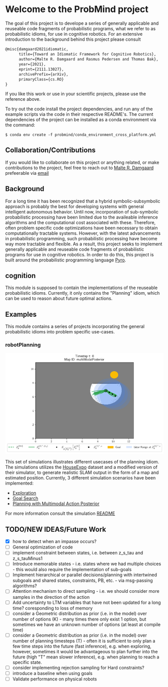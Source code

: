 # Welcome to the ProbMind project

The goal of this project is to develope a series of generally applicable and reuseable code fragments of probabilistic programs, what we refer to as probabilistic idioms, for use in cognitive robotics. For an extensive introduction to the background behind this project please consult
```
@misc{damgaard2021idiomatic,
      title={Toward an Idiomatic Framework for Cognitive Robotics}, 
      author={Malte R. Damgaard and Rasmus Pedersen and Thomas Bak},
      year={2021},
      eprint={2111.13027},
      archivePrefix={arXiv},
      primaryClass={cs.RO}
}
```
If you like this work or use in your scientific projects, please use the reference above.

To try out the code install the project dependencies, and run any of the example scripts via the code in their respective README's. The current dependencies of the project can be installed as a conda environment via the command:
```
$ conda env create -f probmind/conda_environment_cross_platform.yml
```

## Collaboration/Contributions
If you would like to collaborate on this project or anything related, or make contributions to the project, feel free to reach out to [Malte R. Damgaard](https://vbn.aau.dk/da/persons/134312) prefeerable via [email](mailto:mrd@es.aau.dk?subject=[GitHub]%20The%20ProbMind%20Project)

## Background
For a long time it has been recognized that a hybrid symbolic-subsymbolic approach is probably the best for developing systems with general intelligent autonomous behavior. Until now, incorporation of sub-symbolic probabilistic processing have been limited due to the availeable inference algorithms and the computational cost associated with these. Therefore, often problem specific code optimizations have been necessary to obtain computationally tractable systems. However, with the latest advancements in probabilistic programming, such probabilistic processing have become way more tractable and flexible. As a result, this project seeks to implement generally applicable and reuseable code fragments of probabilistic programs for use in cognitive robotics. In order to do this, this project is built around the probabilistic programming language [Pyro](https://pyro.ai/).

## cognition
This module is supposed to contain the implementations of the reuseable probabilistic idioms. Currently, it only contains the "Planning" idiom, which can be used to reason about future optimal actions.

## Examples
This module contains a series of projects incorporating the general probabilistic idioms into problem specific use-cases. 

### robotPlanning
![This is an example of a simulation](../examples/robotPlanning/docs/MultiModalActionPosterior1.gif)

This set of simulations illustrates different usecases of the planning idiom. The simulations utilizes the [HouseExpo](https://github.com/TeaganLi/HouseExpo) dataset and a modified version of their simulator, to generate realistic SLAM output in the form of a map and estimated position. Currently, 3 different simulation scenarios have been implemented:

- [Exploration](https://github.com/damgaardmr/probMind/blob/main/examples/robotPlanning/docs/README.md#exploration)
- [Goal Search](https://github.com/damgaardmr/probMind/blob/main/examples/robotPlanning/docs/README.md#goal-search)
- [Planning with Multimodal Action Posterior](https://github.com/damgaardmr/probMind/blob/main/examples/robotPlanning/docs/README.md#planning-with-multimodal-action-posterior)

For more information consult the simulation [README](../examples/robotPlanning/docs/README.md)

## TODO/NEW IDEAS/Future Work
- [X] how to detect when an impasse occurs?
- [ ] General optimization of code
- [ ] implement constraint between states, i.e. between z_s_tau and z_s_tauMinus1
- [ ] Introduce memorable states - i.e. states where we had multiple choices - this would also require the implementation of sub-goals
- [ ] Implement hierarchical or parallel decisions/planning with intertwined subgoals and shared states, constraints, PB, etc. - via msg-passing algorithms?
- [ ] Attention mechanism to direct sampling - i.e. we should consider more samples in the direction of the action
- [ ] Add uncertainty to LTM variables that have not been updated for a long time? coresponding to loss of memory
- [ ] consider a Geometric distribution as prior (i.e. in the model) over number of options (K) - many times there only exist 1 option, but sometimes we have an unknown number of options (at least at compile time)
- [ ] consider a Geometric distribution as prior (i.e. in the model) over number of planning timesteps (T) - often it is sufficient to only plan a few time steps into the future (fast inference), e.g. when exploring, however, sometimes it would be advantageous to plan further into the future (high "T" mean slower inference), e.g. when planning to reach a specific state.
- [ ] consider implementing rejection sampling for Hard constraints?
- [ ] introduce a baseline when using goals
- [ ] Validate performance on physical robots